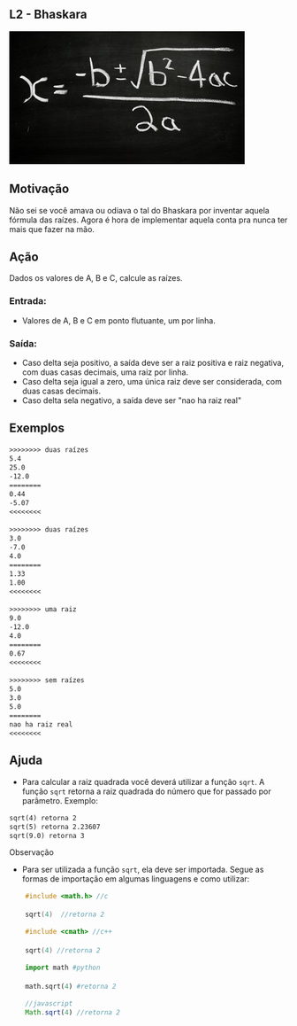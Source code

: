 ## L2 - Bhaskara

[](solver.c)
![]( cover.jpg)

## Motivação

Não sei se você amava ou odiava o tal do Bhaskara por inventar aquela fórmula das raízes. Agora é hora de implementar aquela conta pra nunca ter mais que fazer na mão.

## Ação

Dados os valores de A, B e C, calcule as raízes.

### Entrada:
- Valores de A, B e C em ponto flutuante, um por linha.

### Saída:
- Caso delta seja positivo, a saída deve ser a raiz positiva e raiz negativa, com duas casas decimais, uma raiz por linha.
- Caso delta seja igual a zero, uma única raiz deve ser considerada, com duas casas decimais.
- Caso delta sela negativo, a saída deve ser "nao ha raiz real"

## Exemplos

```
>>>>>>>> duas raízes
5.4
25.0
-12.0
========
0.44
-5.07
<<<<<<<<

>>>>>>>> duas raízes
3.0
-7.0
4.0
========
1.33
1.00
<<<<<<<<

>>>>>>>> uma raiz
9.0
-12.0
4.0
========
0.67
<<<<<<<<

>>>>>>>> sem raízes
5.0
3.0
5.0
========
nao ha raiz real
<<<<<<<<
```

## Ajuda

* Para calcular a raiz quadrada você deverá utilizar a função `sqrt`. A função `sqrt` retorna a raiz quadrada do número que for passado por parâmetro. Exemplo:
  
```
sqrt(4) retorna 2    
sqrt(5) retorna 2.23607    
sqrt(9.0) retorna 3    
```

Observação

* Para ser utilizada a função `sqrt`, ela deve ser importada. Segue as formas de importação em algumas linguagens e como utilizar:

``` c
    #include <math.h> //c

    sqrt(4)  //retorna 2
```

``` c++
    #include <cmath> //c++

    sqrt(4) //retorna 2 
```

``` python
    import math #python

    math.sqrt(4) #retorna 2 
```

``` javascript
    //javascript
    Math.sqrt(4) //retorna 2 
```

